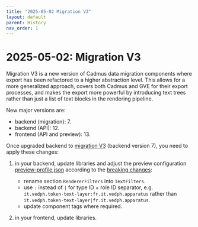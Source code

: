 ```yaml
---
title: "2025-05-02 Migration V3"
layout: default
parent: History
nav_order: 1
---
```


# 2025-05-02: Migration V3

Migration V3 is a new version of Cadmus data migration components where export has been refactored to a higher abstraction level. This allows for a more generalized approach, covers both Cadmus and GVE for their export processes, and makes the export more powerful by introducing text trees rather than just a list of text blocks in the rendering pipeline.

New major versions are:

- backend (migration): 7.
- backend (API): 12.
- frontend (API and preview): 13.

Once upgraded backend to [migration V3](https://github.com/vedph/cadmus-migration-v3) (backend version 7), you need to apply these changes:

1. in your backend, update libraries and adjust the preview configuration [preview-profile.json](https://github.com/vedph/cadmus-api/blob/master/CadmusApi/wwwroot/preview-profile.json) according to the [breaking changes](https://github.com/vedph/cadmus-migration-v3#700):
   - rename section `RendererFilters` into `TextFilters`.
   - use `:` instead of `|` for type ID + role ID separator, e.g. `it.vedph.token-text-layer:fr.it.vedph.apparatus` rather than `it.vedph.token-text-layer|fr.it.vedph.apparatus`.
   - update component tags where required.

2. in your frontend, update libraries.
